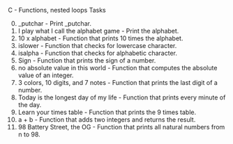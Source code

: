 C - Functions, nested loops Tasks

0. _putchar - Print _putchar.
1. I play what I call the alphabet game - Print the alphabet.
2. 10 x alphabet - Function that prints 10 times the alphabet.
3. islower - Function that checks for lowercase character.
4. isalpha - Function that checks for alphabetic character. 
5. Sign - Function that prints the sign of a number.
6. no absolute value in this world - Function that computes the absolute value of an integer.
7. 3 colors, 10 digits, and 7 notes - Function that prints the last digit of a number.
8. Today is the longest day of my life - Function that prints every minute of the day.
9. Learn your times table - Function that prints the 9 times table.
10. a + b - Function that adds two integers and returns the result.
11. 98 Battery Street, the OG - Function that prints all natural numbers from n to 98.
